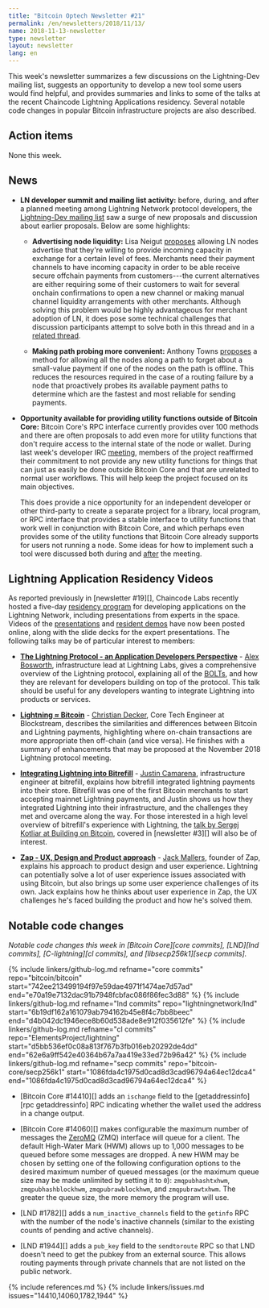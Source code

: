 ```yaml
---
title: "Bitcoin Optech Newsletter #21"
permalink: /en/newsletters/2018/11/13/
name: 2018-11-13-newsletter
type: newsletter
layout: newsletter
lang: en
---
```

This week's newsletter summarizes a few discussions on the Lightning-Dev
mailing list, suggests an opportunity to develop a new tool some users would
find helpful, and provides summaries and links to some of the talks at the
recent Chaincode Lightning Applications residency.  Several notable code
changes in popular Bitcoin infrastructure projects are also described.

## Action items

None this week.

## News

- **LN developer summit and mailing list activity:** before, during, and
  after a planned meeting among Lightning Network protocol developers,
  the [Lightning-Dev mailing list][] saw a surge of new proposals and
  discussion about earlier proposals.  Below are some highlights:

    - **Advertising node liquidity:** Lisa Neigut [proposes][neigut
      liquidity] allowing LN nodes advertise that they're willing to
      provide incoming capacity in exchange for a certain level of fees.
      Merchants need their payment channels to have incoming capacity in
      order to be able receive secure offchain payments from
      customers---the current alternatives are either requiring some of
      their customers to wait for several onchain confirmations to open
      a new channel or making manual channel liquidity arrangements with
      other merchants.  Although solving this problem would be highly
      advantageous for merchant adoption of LN, it does pose some
      technical challenges that discussion participants attempt to solve
      both in this thread and in a [related thread][zmn liquidity].

    - **Making path probing more convenient:** Anthony Towns
      [proposes][probe cancel] a method for allowing all the nodes along
      a path to forget about a small-value payment if one of the nodes
      on the path is offline.  This reduces the resources required in
      the case of a routing failure by a node that proactively probes
      its available payment paths to determine which are the fastest and
      most reliable for sending payments.

- **Opportunity available for providing utility functions outside of
  Bitcoin Core:** Bitcoin Core's RPC interface currently provides over
  100 methods and there are often proposals to add even more for utility
  functions that don't require access to the internal state of the node
  or wallet.  During last week's developer IRC [meeting][core dev
  meeting], members of the project reaffirmed their commitment to not
  provide any new utility functions for things that can just as easily
  be done outside Bitcoin Core and that are unrelated to normal user
  workflows.  This will help keep the project focused on its main
  objectives.

    This does provide a nice opportunity for an independent developer or
    other third-party to create a separate project for a library, local
    program, or RPC interface that provides a stable interface to
    utility functions that work well in conjunction with Bitcoin Core,
    and which perhaps even provides some of the utility functions that
    Bitcoin Core already supports for users not running a node.  Some
    ideas for how to implement such a tool were discussed both during
    and [after][core dev log] the meeting.

## Lightning Application Residency Videos

As reported previously in [newsletter #19][], Chaincode Labs recently hosted a
five-day [residency program][] for developing applications on the Lightning
Network, including presentations from experts in the space. Videos of the
[presentations][] and [resident demos][] have now been posted online, along
with the slide decks for the expert presentations. The following
talks may be of particular interest to members:

- [**The Lightning Protocol - an Application Developers Perspective**][bosworth
  video] - [Alex Bosworth][bosworth], infrastructure lead at Lightning Labs,
  gives a comprehensive overview of the Lightning protocol, explaining all of the
  [BOLTs][], and how they are relevant for developers building on top of the
  protocol. This talk should be useful for any developers wanting to integrate
  Lightning into products or services.

- [**Lightning ≈ Bitcoin**][decker video] - [Christian Decker][decker], Core Tech
  Engineer at Blockstream, describes the similarities and differences between
  Bitcoin and Lightning payments, highlighting where on-chain transactions are
  more appropriate then off-chain (and vice versa). He finishes with a summary
  of enhancements that may be proposed at the November 2018 Lightning protocol
  meeting.

- [**Integrating Lightning into Bitrefill**][camarena video] - [Justin
  Camarena][camarena], infrastructure engineer at bitrefill, explains how
  bitrefill integrated lightning payments into their store. Bitrefill was
  one of the first Bitcoin merchants to start accepting mainnet Lightning
  payments, and Justin shows us how they integrated Lightning into their
  infrastructure, and the challenges they met and overcame along the way.
  For those interested in a high level overview of bitrefill's experience
  with Lightning, the [talk by Sergej Kotliar at Building on Bitcoin][kotliar
  BoB], covered in [newsletter #3][] will also be of interest.

- [**Zap - UX, Design and Product approach**][mallers video] -
  [Jack Mallers][mallers], founder of Zap, explains his approach to product
  design and user experience. Lightning can potentially solve a lot of user
  experience issues associated with using Bitcoin, but also brings up some user
  experience challenges of its own. Jack explains how he thinks about user
  experience in Zap, the UX challenges he's faced building the product and how
  he's solved them.

## Notable code changes

*Notable code changes this week in [Bitcoin Core][core commits],
[LND][lnd commits], [C-lightning][cl commits], and [libsecp256k1][secp
commits].*

{% include linkers/github-log.md
  refname="core commits"
  repo="bitcoin/bitcoin"
  start="742ee213499194f97e59dae4971f1474ae7d57ad"
  end="e70a19e7132dac91b7948fcbfac086f86fec3d88"
%}
{% include linkers/github-log.md
  refname="lnd commits"
  repo="lightningnetwork/lnd"
  start="6b19df162a161079ab794162b45e8f4c7bb8beec"
  end="d4b042dc1946ece8b60d538ade8e912f035612fe"
%}
{% include linkers/github-log.md
  refname="cl commits"
  repo="ElementsProject/lightning"
  start="d5bb536ef0c08a813f767b3fb016eb20292de4dd"
  end="62e6a9ff542e40364b67a7aa419e33ed72b96a42"
%}
{% include linkers/github-log.md
  refname="secp commits"
  repo="bitcoin-core/secp256k1"
  start="1086fda4c1975d0cad8d3cad96794a64ec12dca4"
  end="1086fda4c1975d0cad8d3cad96794a64ec12dca4"
%}

- [Bitcoin Core #14410][] adds an `ischange` field to the
  [getaddressinfo][rpc getaddressinfo] RPC indicating whether the wallet
  used the address in a change output.

- [Bitcoin Core #14060][] makes configurable the maximum number of
  messages the [ZeroMQ][] (ZMQ) interface will queue for a client.  The
  default High-Water Mark (HWM) allows up to 1,000 messages to be queued
  before some messages are dropped.  A new HWM may be chosen by setting
  one of the following configuration options to the desired maximum
  number of queued messages (or the maximum queue size may be made
  unlimited by setting it to `0`): `zmqpubhashtxhwm`,
  `zmqpubhashblockhwm`, `zmqpubrawblockhwm`, and `zmqpubrawtxhwm`.
  The greater the queue size, the more memory the program will use.

- [LND #1782][] adds a `num_inactive_channels` field to the `getinfo` RPC
  with the number of the node's inactive channels (similar to the
  existing counts of pending and active channels).

- [LND #1944][] adds a `pub_key` field to the `sendtoroute` RPC so that
  LND doesn't need to get the pubkey from an external source.  This
  allows routing payments through private channels that are not listed
  on the public network.

{% include references.md %}
{% include linkers/issues.md issues="14410,14060,1782,1944" %}

[lightning-dev mailing list]: https://lists.linuxfoundation.org/mailman/listinfo/lightning-dev
[neigut liquidity]: https://lists.linuxfoundation.org/pipermail/lightning-dev/2018-November/001532.html
[zmn liquidity]: https://lists.linuxfoundation.org/pipermail/lightning-dev/2018-November/001555.html
[walletless opens]: https://lists.linuxfoundation.org/pipermail/lightning-dev/2018-November/001539.html
[eltoo protocol]: https://blockstream.com/eltoo.pdf
[probe cancel]: https://lists.linuxfoundation.org/pipermail/lightning-dev/2018-November/001554.html
[core dev meeting]: http://www.erisian.com.au/meetbot/bitcoin-core-dev/2018/bitcoin-core-dev.2018-11-08-19.00.log.html#l-49
[core dev log]: http://www.erisian.com.au/bitcoin-core-dev/log-2018-11-08.html#l-668
[zeromq]: http://zeromq.org/
[residency program]: https://lightningresidency.com
[presentations]: https://lightningresidency.com/#videos
[resident demos]: https://www.youtube.com/playlist?list=PLpLH33TRghT2jmuP9YQRo-e8gk969Q2F_
[bosworth video]: https://www.youtube.com/watch?v=1R5DNUcCYRg&list=PLpLH33TRghT1SbxinAsNDS6L7RkAjC8ME&index=6&t=0s
[bosworth]: https://twitter.com/alexbosworth
[BOLTs]: https://github.com/lightningnetwork/lightning-rfc
[decker video]: https://www.youtube.com/watch?v=8lMLo-7yF5k&list=PLpLH33TRghT1SbxinAsNDS6L7RkAjC8ME&index=5&t=0s
[decker]: https://twitter.com/Snyke
[camarena video]: https://www.youtube.com/watch?v=RZtx6ZMLDrQ&list=PLpLH33TRghT1SbxinAsNDS6L7RkAjC8ME&index=12&t=0s
[camarena]: https://twitter.com/juscamarena
[kotliar BoB]: https://www.youtube.com/watch?v=Cpid31c6HZc&feature=youtu.be&t=8m49s
[mallers video]: https://www.youtube.com/watch?v=R0C83h-ZM-4&list=PLpLH33TRghT1SbxinAsNDS6L7RkAjC8ME&index=17&t=0s
[mallers]: https://twitter.com/JackMallers

